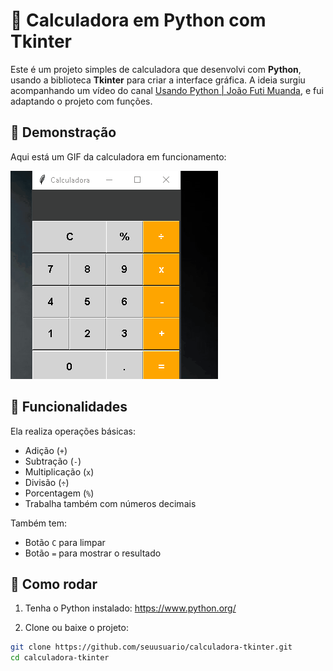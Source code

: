 # 🧮 Calculadora em Python com Tkinter

Este é um projeto simples de calculadora que desenvolvi com **Python**, usando a biblioteca **Tkinter** para criar a interface gráfica. A ideia surgiu acompanhando um vídeo do canal [Usando Python | João Futi Muanda](https://www.youtube.com/watch?v=i24MxljM-Bw&list=PLGFzROSPU9oVOK_4OojndjJggKV5ef1nQ), e fui adaptando o projeto com funções.

## 🎥 Demonstração

Aqui está um GIF da calculadora em funcionamento:

![Calculadora em ação](assets/calculadora-py.gif)

## 📌 Funcionalidades

Ela realiza operações básicas:

- Adição (`+`)
- Subtração (`-`)
- Multiplicação (`x`)
- Divisão (`÷`)
- Porcentagem (`%`)
- Trabalha também com números decimais

Também tem:

- Botão `C` para limpar
- Botão `=` para mostrar o resultado


## 🚀 Como rodar

1. Tenha o Python instalado: https://www.python.org/

2. Clone ou baixe o projeto:

```bash
git clone https://github.com/seuusuario/calculadora-tkinter.git
cd calculadora-tkinter